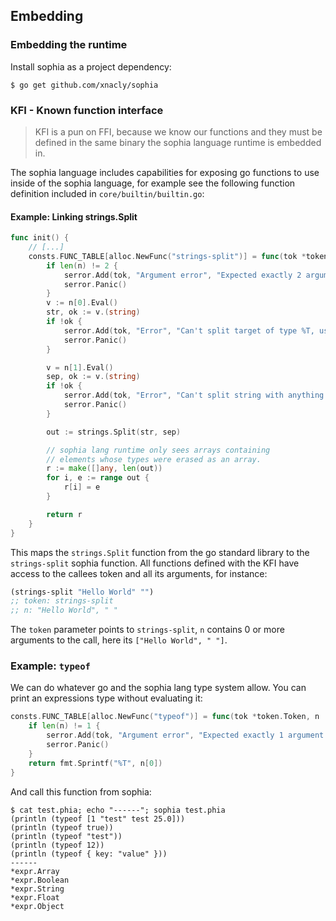 ## Embedding

### Embedding the runtime

Install sophia as a project dependency:

```shell
$ go get github.com/xnacly/sophia
```

### KFI - Known function interface

> KFI is a pun on FFI, because we know our functions and they must be defined
> in the same binary the sophia language runtime is embedded in.

The sophia language includes capabilities for exposing go functions to use
inside of the sophia language, for example see the following function
definition included in `core/builtin/builtin.go`:

#### Example: Linking strings.Split

```go
func init() {
	// [...]
	consts.FUNC_TABLE[alloc.NewFunc("strings-split")] = func(tok *token.Token, n ...types.Node) any {
		if len(n) != 2 {
			serror.Add(tok, "Argument error", "Expected exactly 2 argument for strings-split built-in")
			serror.Panic()
		}
		v := n[0].Eval()
		str, ok := v.(string)
		if !ok {
			serror.Add(tok, "Error", "Can't split target of type %T, use a string", v)
			serror.Panic()
		}

		v = n[1].Eval()
		sep, ok := v.(string)
		if !ok {
			serror.Add(tok, "Error", "Can't split string with anything other than a string (%T)", v)
			serror.Panic()
		}

		out := strings.Split(str, sep)

		// sophia lang runtime only sees arrays containing
		// elements whose types were erased as an array.
		r := make([]any, len(out))
		for i, e := range out {
			r[i] = e
		}

		return r
	}
}
```

This maps the `strings.Split` function from the go standard library to the
`strings-split` sophia function. All functions defined with the KFI have access
to the callees token and all its arguments, for instance:

```lisp
(strings-split "Hello World" "")
;; token: strings-split
;; n: "Hello World", " "
```

The `token` parameter points to `strings-split`, `n` contains 0 or more
arguments to the call, here its `["Hello World", " "]`.

### Example: `typeof`

We can do whatever go and the sophia lang type system allow. You can print an
expressions type without evaluating it:

```go
consts.FUNC_TABLE[alloc.NewFunc("typeof")] = func(tok *token.Token, n ...types.Node) any {
    if len(n) != 1 {
        serror.Add(tok, "Argument error", "Expected exactly 1 argument for typeof built-in")
        serror.Panic()
    }
    return fmt.Sprintf("%T", n[0])
}
```

And call this function from sophia:

```shell
$ cat test.phia; echo "------"; sophia test.phia
(println (typeof [1 "test" test 25.0]))
(println (typeof true))
(println (typeof "test"))
(println (typeof 12))
(println (typeof { key: "value" }))
------
*expr.Array
*expr.Boolean
*expr.String
*expr.Float
*expr.Object
```
